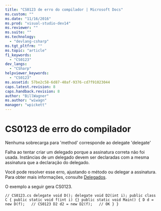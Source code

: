 ```yaml
---
title: "CS0123 de erro do compilador | Microsoft Docs"
ms.custom: ""
ms.date: "11/16/2016"
ms.prod: "visual-studio-dev14"
ms.reviewer: ""
ms.suite: ""
ms.technology: 
  - "devlang-csharp"
ms.tgt_pltfrm: ""
ms.topic: "article"
f1_keywords: 
  - "CS0123"
dev_langs: 
  - "CSharp"
helpviewer_keywords: 
  - "CS0123"
ms.assetid: 57be2c58-6d87-40af-9376-cd7f91023044
caps.latest.revision: 8
caps.handback.revision: 8
author: "BillWagner"
ms.author: "wiwagn"
manager: "wpickett"
---
```

# CS0123 de erro do compilador
Nenhuma sobrecarga para 'method' corresponde ao delegate 'delegate'  
  
 Falha ao tentar criar um delegado porque a assinatura correta não foi usada. Instâncias de um delegado devem ser declaradas com a mesma assinatura que a declaração do delegado.  
  
 Você pode resolver esse erro, ajustando o método ou delegar a assinatura. Para obter mais informações, consulte [Delegados](../../csharp/programming-guide/delegates/index.md).  
  
 O exemplo a seguir gera CS0123.  
  
```  
// CS0123.cs delegate void D(); delegate void D2(int i); public class C { public static void f(int i) {} public static void Main() { D d = new D(f);   // CS0123 D2 d2 = new D2(f);   // OK } }  
```